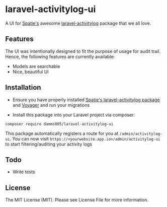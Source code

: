 # laravel-activitylog-ui

A UI for [Spatie's](https://spatie.be/) awesome [laravel-activitylog](https://github.com/spatie/laravel-activitylog) package that we all love.

## Features

The UI was intentionally designed to fit the purpose of usage for audit trail. Hence, the following features are currently available:

- Models are searchable
- Nice, beautiful UI

## Installation

- Ensure you have properly installed [Spatie's laravel-activitylog package](https://github.com/spatie/laravel-activitylog#installation) and [Voyager](https://github.com/spatie/tcg/voyager) and run your migrations

- Install this package into your Laravel project via composer:

```
composer require damms005/laravel-activitylog-ui
```

This package automatically registers a route for you at `/admin/activitylog-ui`. You can now visit `https://<yourwebsite.app.io>/admin/activitylog-ui` to start filtering/auditing your activity logs

## Todo

- Write tests

## License

The MIT License (MIT). Please see License File for more information.
